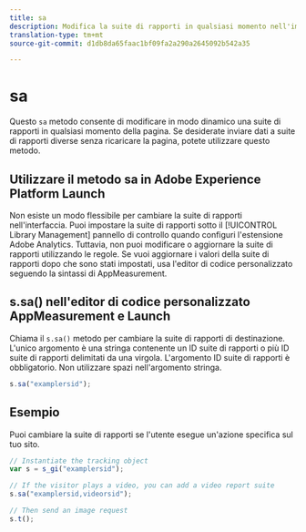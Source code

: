 ```yaml
---
title: sa
description: Modifica la suite di rapporti in qualsiasi momento nell'implementazione.
translation-type: tm+mt
source-git-commit: d1db8da65faac1bf09fa2a290a2645092b542a35

---
```



# sa

Questo `sa` metodo consente di modificare in modo dinamico una suite di rapporti in qualsiasi momento della pagina. Se desiderate inviare dati a suite di rapporti diverse senza ricaricare la pagina, potete utilizzare questo metodo.

## Utilizzare il metodo sa in Adobe Experience Platform Launch

Non esiste un modo flessibile per cambiare la suite di rapporti nell&#39;interfaccia. Puoi impostare la suite di rapporti sotto il [!UICONTROL Library Management] pannello di controllo quando configuri l&#39;estensione Adobe Analytics. Tuttavia, non puoi modificare o aggiornare la suite di rapporti utilizzando le regole. Se vuoi aggiornare i valori della suite di rapporti dopo che sono stati impostati, usa l&#39;editor di codice personalizzato seguendo la sintassi di AppMeasurement.

## s.sa() nell&#39;editor di codice personalizzato AppMeasurement e Launch

Chiama il `s.sa()` metodo per cambiare la suite di rapporti di destinazione. L&#39;unico argomento è una stringa contenente un ID suite di rapporti o più ID suite di rapporti delimitati da una virgola. L&#39;argomento ID suite di rapporti è obbligatorio. Non utilizzare spazi nell&#39;argomento stringa.

```js
s.sa("examplersid");
```

## Esempio

Puoi cambiare la suite di rapporti se l&#39;utente esegue un&#39;azione specifica sul tuo sito.

```js
// Instantiate the tracking object
var s = s_gi("examplersid");

// If the visitor plays a video, you can add a video report suite
s.sa("examplersid,videorsid");

// Then send an image request
s.t();
```
